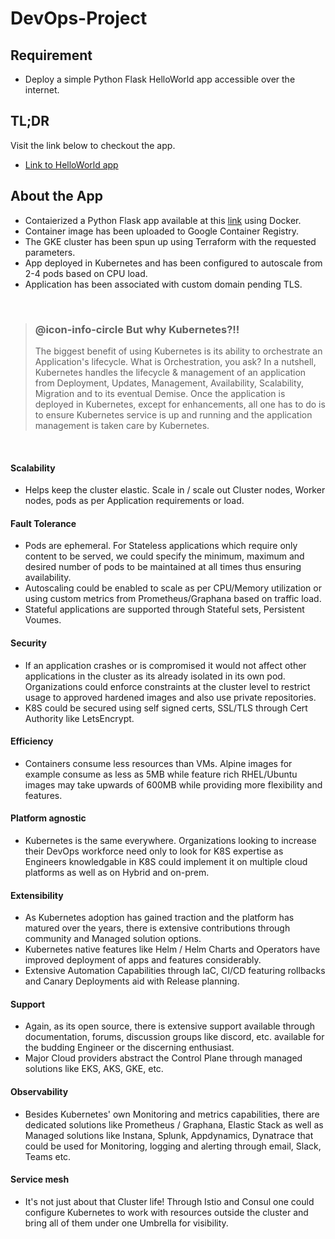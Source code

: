 # DevOps-Project

## Requirement

* Deploy a simple Python Flask HelloWorld app accessible over the internet.

## TL;DR

Visit the link below to checkout the app.

* [Link to HelloWorld app](http://gcp.kutumba.xyz)

## About the App
* Contaierized a Python Flask app available at this [link](https://github.com/apolloio/k8s-helloworld) using Docker.
* Container image has been uploaded to Google Container Registry.
* The GKE cluster has been spun up using Terraform with the requested parameters.
* App deployed in Kubernetes and has been configured to autoscale from 2-4 pods based on CPU load.
* Application has been associated with custom domain pending TLS.

&nbsp;

> ### @icon-info-circle But why Kubernetes?!!
> The biggest benefit of using Kubernetes is its ability to orchestrate an Application's lifecycle. What is Orchestration, you ask? In a nutshell, Kubernetes handles the lifecycle & management of an application from Deployment, Updates, Management, Availability, Scalability, Migration and to its eventual Demise. Once the application is deployed in Kubernetes, except for enhancements, all one has to do is to ensure Kubernetes service is up and running and the application management is taken care by  Kubernetes.

&nbsp;

#### Scalability
* Helps keep the cluster elastic. Scale in / scale out Cluster nodes, Worker nodes, pods as per Application requirements or load.

#### Fault Tolerance
* Pods are ephemeral. For Stateless applications which require only content to be served, we could specify the minimum, maximum and desired number of pods to be maintained at all times thus ensuring availability.
* Autoscaling could be enabled to scale as per CPU/Memory utilization or using custom metrics from Prometheus/Graphana based on traffic load.
* Stateful applications are supported through Stateful sets, Persistent Voumes.

#### Security
* If an application crashes or is compromised it would not affect other applications in the cluster as its already isolated in its own pod. Organizations could enforce constraints at the cluster level to restrict usage to approved hardened images and also use private repositories.
* K8S could be secured using self signed certs, SSL/TLS through Cert Authority like LetsEncrypt.

#### Efficiency
* Containers consume less resources than VMs. Alpine images for example consume as less as 5MB while feature rich RHEL/Ubuntu images may take upwards of 600MB while providing more flexibility and features.

#### Platform agnostic
* Kubernetes is the same everywhere. Organizations looking to increase their DevOps workforce need only to look for K8S expertise as Engineers knowledgable in K8S could implement it on multiple cloud platforms as well as on Hybrid and on-prem.

#### Extensibility
* As Kubernetes adoption has gained traction and the platform has matured over the years, there is extensive contributions through community and Managed solution options.
* Kubernetes native features like Helm / Helm Charts and Operators have improved deployment of apps and features considerably.
* Extensive Automation Capabilities through IaC, CI/CD featuring rollbacks and Canary Deployments aid with Release planning.

#### Support
* Again, as its open source, there is extensive support available through documentation, forums, discussion groups like discord, etc. available for the budding Engineer or the discerning enthusiast.
* Major Cloud providers abstract the Control Plane through managed solutions like EKS, AKS, GKE, etc.

#### Observability
* Besides Kubernetes' own Monitoring and metrics capabilities, there are dedicated solutions like Prometheus / Graphana, Elastic Stack as well as Managed solutions like Instana, Splunk, Appdynamics, Dynatrace that could be used for Monitoring, logging and alerting through email, Slack, Teams etc.

#### Service mesh
* It's not just about that Cluster life! Through Istio and Consul one could configure Kubernetes to work with resources outside the cluster and bring all of them under one Umbrella for visibility.
